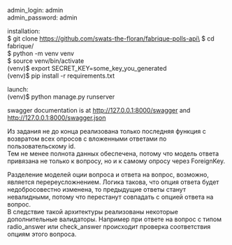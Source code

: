 admin_login: admin\
admin_password: admin

installation:\
$ git clone https://github.com/swats-the-floran/fabrique-polls-api\
$ cd fabrique/\
$ python -m venv venv\
$ source venv/bin/activate\
(venv)$ export SECRET_KEY=some_key_you_generated\
(venv)$ pip install -r requirements.txt

launch:\
(venv)$ python manage.py runserver

swagger documentation is at http://127.0.0.1:8000/swagger and http://127.0.0.1:8000/swagger.json

Из задания не до конца реализована только последняя функция с возвратом всех опросов с вложенными ответами по пользовательскому id.\
Тем не менее полнота данных обеспечена, потому что модель ответа привязана не только к вопросу, но и к самому опросу через ForeignKey.

Разделение моделей оции вопроса и ответа на вопрос, возможно, является перереусложнением. Логика такова, что опция ответа будет недобросовестно изменена, то предыдущие ответы станут невалидными, потому что перестанут совпадать с опцией ответа на вопрос.\
В следствие такой архитектуры реализованы некоторые дополнительные валидаторы. Например при ответе на вопрос с типом radio_answer или check_answer происходит проверка соответствия опциям этого вопроса.
